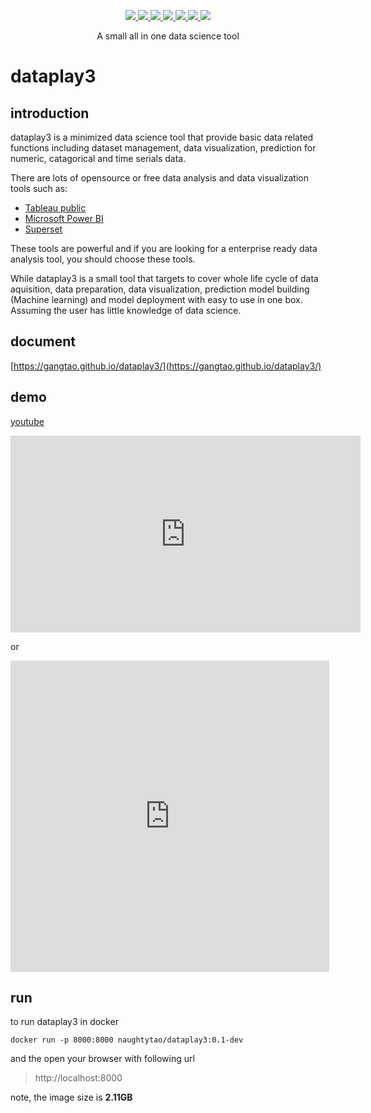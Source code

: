 <p align="center">
  <a href="https://github.com/gangtao/dataplay3/issues">
    <img src="https://img.shields.io/github/issues/gangtao/dataplay3.svg">
  </a>
  <a href="https://github.com/gangtao/dataplay3/network">
    <img src="https://img.shields.io/github/forks/gangtao/dataplay3.svg">
  </a>
  <a href="https://github.com/gangtao/dataplay3/stargazers">
    <img src="https://img.shields.io/github/stars/gangtao/dataplay3.svg">
  </a>
  <a href="https://app.codacy.com/app/gangtao/dataplay3?utm_source=github.com&utm_medium=referral&utm_content=gangtao/dataplay3&utm_campaign=Badge_Grade_Settings">
    <img src="https://api.codacy.com/project/badge/Grade/8e46d2bc99bc4dad990af063c26efb00">
  </a>
  <a href="https://ebertapp.io/github/gangtao/dataplay3">
    <img src="https://ebertapp.io/github/gangtao/dataplay3.svg">
  </a>
  <a href="https://app.codeship.com/projects/336732">
    <img src="https://app.codeship.com/projects/b95bdb50-43c7-0137-cea7-0eb7bfe1a733/status?branch=master">
  </a>
  <a href="https://cloud.docker.com/repository/docker/naughtytao/dataplay3">
    <img src="https://img.shields.io/docker/automated/naughtytao/dataplay3.svg">
  </a>
</p>

<p align="center">
  A small all in one data science tool
</p>

# dataplay3

## introduction
dataplay3 is a minimized data science tool that provide basic data related functions including dataset management, data visualization, prediction for numeric, catagorical and time serials data.

There are lots of opensource or free data analysis and data visualization tools such as:
- [Tableau public ](http://uiw.gitee.io/react-markdown-editor/)
- [Microsoft Power BI](https://powerbi.microsoft.com/en-us/)
- [Superset](https://github.com/apache/incubator-superset)

These tools are powerful and if you are looking for a enterprise ready data analysis tool, you should choose these tools.

While dataplay3 is a small tool that targets to cover whole life cycle of data aquisition, data preparation, data visualization, prediction model building (Machine learning) and model deployment with easy to use in one box.  Assuming the user has little knowledge of data science.

## document
[https://gangtao.github.io/dataplay3/](https://gangtao.github.io/dataplay3/)

## demo
[youtube](https://youtu.be/jm83LLYO3Es) 

<iframe width="560" height="315" src="https://www.youtube.com/embed/jm83LLYO3Es?start=321" frameborder="0" allow="accelerometer; autoplay; encrypted-media; gyroscope; picture-in-picture" allowfullscreen></iframe>

or

<iframe height=498 width=510 src='http://player.youku.com/embed/XNDE0OTI3MjIzMg==' frameborder=0 'allowfullscreen'></iframe>

## run
to run dataplay3 in docker
```
docker run -p 8000:8000 naughtytao/dataplay3:0.1-dev
```

and the open your browser with following url
> http://localhost:8000

note, the image size is **2.11GB**
